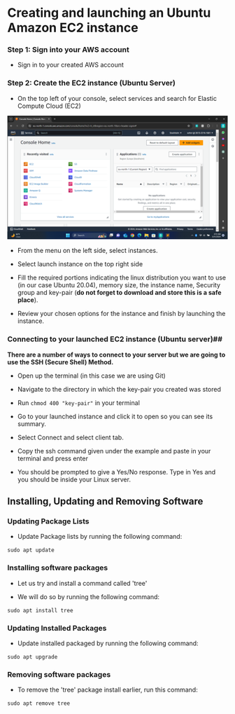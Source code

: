 # Creating and launching an Ubuntu Amazon EC2 instance

### Step 1: Sign into your AWS account

- Sign in to your created AWS account

### Step 2: Create the EC2 instance (Ubuntu Server)

- On the top left of your console, select services and search for Elastic Compute Cloud (EC2)

![EC2 DASHBOARD](/Create_EC2_Instance/Images/EC2_DASHBOARD.png)

- From the menu on the left side, select instances.

- Select launch instance on the top right side

- Fill the required portions indicating the linux distribution you want to use (in our case Ubuntu 20.04), memory size, the instance name, Security group and key-pair (**do not forget to download and store this is a safe place**).

- Review your chosen options for the instance and finish by launching the instance.

### Connecting to your launched EC2 instance (Ubuntu server)##

**There are a number of ways to connect to your server but we are going to use the SSH (Secure Shell) Method.**

- Open up the terminal (in this case we are using Git)

- Navigate to the directory in which the key-pair you created was stored

- Run `chmod 400 "key-pair"` in your terminal

- Go to your launched instance and click it to open so you can see its summary.

- Select Connect and select client tab.

- Copy the ssh command given under the example and paste in your terminal and press enter

- You should be prompted to give a Yes/No response. Type in Yes and you should be inside your Linux server.

## Installing, Updating and Removing Software

### Updating Package Lists

- Update Package lists by running the following command:

```
sudo apt update
```

### Installing software packages

- Let us try and install a command called 'tree'

- We will do so by running the following command:

```
sudo apt install tree
```

### Updating Installed Packages

- Update installed packaged by running the following command:

```
sudo apt upgrade
```

### Removing software packages

- To remove the 'tree' package install earlier, run this command:

```
sudo apt remove tree
```

